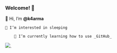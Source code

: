 ### Welcome! 🌠


👋 Hi, I’m **@k4arma**

    👀 I’m interested in sleeping
  
        🌱 I’m currently learning how to use _GitHub_

 ![](![image](https://github.com/k4arma/k4arma/assets/137891187/c0025632-bc7b-4b8f-9430-e5822a723200)
).

